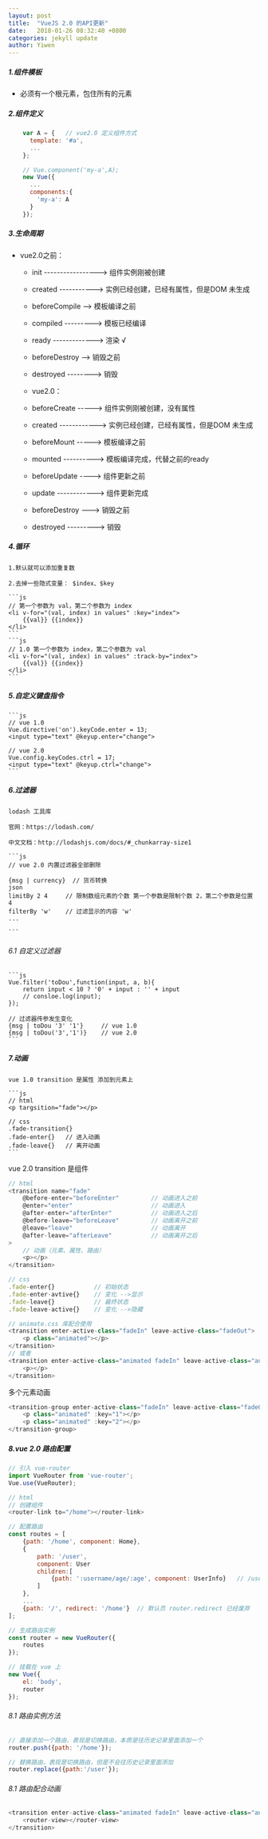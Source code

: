 ```yaml
---
layout: post
title:  "VueJS 2.0 的API更新"
date:   2018-01-26 08:32:40 +0800
categories: jekyll update
author: Yiwen
---
```

##### 1.组件模板

- 必须有一个根元素，包住所有的元素

##### 2.组件定义

```js
    var A = {   // vue2.0 定义组件方式
      template: '#a',
      ...
    };

    // Vue.component('my-a',A);
    new Vue({
      ...
      components:{
        'my-a': A
      }
    });
```

##### 3.生命周期
- vue2.0之前：
    - init -----------------> 组件实例刚被创建
    - created -----------> 实例已经创建，已经有属性，但是DOM 未生成
    - beforeCompile --> 模板编译之前
    - compiled ---------> 模板已经编译
    - ready -------------> 渲染 √
    - beforeDestroy --> 销毁之前
    - destroyed --------> 销毁

    - vue2.0：
    - beforeCreate -----> 组件实例刚被创建，没有属性
    - created ------------> 实例已经创建，已经有属性，但是DOM 未生成
    - beforeMount -----> 模板编译之前
    - mounted ----------> 模板编译完成，代替之前的ready
    - beforeUpdate ----> 组件更新之前
    - update ------------> 组件更新完成
    - beforeDestroy ---> 销毁之前
    - destroyed ---------> 销毁
##### 4.循环
    1.默认就可以添加重复数

    2.去掉一些隐式变量： $index、$key

    ```js
    // 第一个参数为 val，第二个参数为 index
    <li v-for="(val, index) in values" :key="index">
        {{val}} {{index}}
    </li>
    ```
    ```js
    // 1.0 第一个参数为 index，第二个参数为 val
    <li v-for="(val, index) in values" :track-by="index">
        {{val}} {{index}}
    </li>
    ```
##### 5.自定义键盘指令


    ```js
    // vue 1.0
    Vue.directive('on').keyCode.enter = 13;
    <input type="text" @keyup.enter="change">

    // vue 2.0
    Vue.config.keyCodes.ctrl = 17;
    <input type="text" @keyup.ctrl="change">
    ```
##### 6.过滤器
    lodash 工具库

    官网：https://lodash.com/

    中文文档：http://lodashjs.com/docs/#_chunkarray-size1

    ```js
    // vue 2.0 内置过滤器全部删除

    {msg | currency}  // 货币转换
    json
    limitBy 2 4     // 限制数组元素的个数 第一个参数是限制个数 2，第二个参数是位置 4
    filterBy 'w'    // 过滤显示的内容 'w'
    ...

    ```
###### 6.1 自定义过滤器

    ```js
    Vue.filter('toDou',function(input, a, b){
        return input < 10 ? '0' + input : '' + input
        // consloe.log(input);
    });

    // 过滤器传参发生变化
    {msg | toDou '3' '1'}     // vue 1.0
    {msg | toDou('3','1')}    // vue 2.0
    ```
##### 7.动画
    vue 1.0 transition 是属性 添加到元素上

    ```js
    // html
    <p targsition="fade"></p>

    // css
    .fade-transition{}
    .fade-enter{}   // 进入动画
    .fade-leave{}   // 离开动画
    ```

vue 2.0 transition 是组件 <transition></transition>
```js
// html
<transition name="fade"
    @before-enter="beforeEnter"         // 动画进入之前
    @enter="enter"                      // 动画进入
    @after-enter="afterEnter"           // 动画进入之后
    @before-leave="beforeLeave"         // 动画离开之前
    @leave="leave"                      // 动画离开
    @after-leave="afterLeave"           // 动画离开之后
>
    // 动画（元素、属性、路由）
    <p></p>
</transition>

// css
.fade-enter{}           // 初始状态
.fade-enter-avtive{}    // 变化 -->显示
.fade-leave{}           // 最终状态
.fade-leave-active{}    // 变化 -->隐藏

// animate.css 库配合使用
<transition enter-active-class="fadeIn" leave-active-class="fadeOut">
    <p class="animated"></p>
</transition>
// 或者
<transition enter-active-class="animated fadeIn" leave-active-class="animated fadeOut">
    <p></p>
</transition>
```
多个元素动画 <transition-group></transition-group>

```js
<transition-group enter-active-class="fadeIn" leave-active-class="fadeOut">
    <p class="animated" :key="1"></p>
    <p class="animated" :key="2"></p>
</transition-group>
```
##### 8.vue 2.0 路由配置

```js
// 引入 vue-router
import VueRouter from 'vue-router';
Vue.use(VueRouter);

// html
// 创建组件
<router-link to="/home"></router-link>

// 配置路由
const routes = [
    {path: '/home', component: Home},
    {
        path: '/user',
        component: User
        children:[
            {path: ':username/age/:age', component: UserInfo}   // /user/yiran/age=20
        ]
    },
    ...
    {path: '/', redirect: '/home'}  // 默认页 router.redirect 已经废弃
];

// 生成路由实例
const router = new VueRouter({
    routes
});

// 挂载在 vue 上
new Vue({
    el: 'body',
    router
});
```
###### 8.1 路由实例方法

```js
// 直接添加一个路由，表现是切换路由，本质是往历史记录里面添加一个
router.push({path: '/home'});

// 替换路由，表现是切换路由，但是不会往历史记录里面添加
router.replace({path:'/user'});
```
###### 8.1 路由配合动画

```js
<transition enter-active-class="animated fadeIn" leave-active-class="animated fadeOut">
    <router-view></router-view>
</transition>
```
